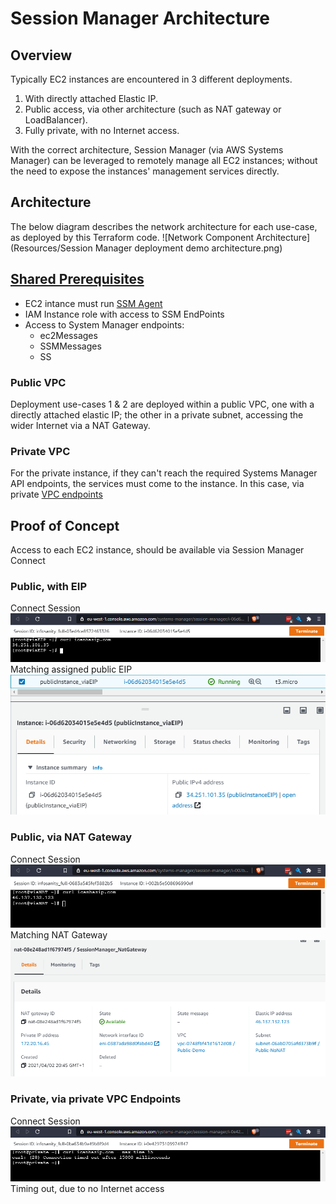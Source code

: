 # Session Manager Architecture
## Overview
Typically EC2 instances are encountered in 3 different deployments.

1. With directly attached Elastic IP.
2. Public access, via other architecture (such as NAT gateway or LoadBalancer).
3. Fully private, with no Internet access.

With the correct architecture, Session Manager (via AWS Systems Manager) can be leveraged to remotely manage all EC2 instances; without the need to expose the instances' management services directly.

## Architecture
The below diagram describes the network architecture for each use-case, as deployed by this Terraform code.
![Network Component Architecture](Resources/Session Manager deployment demo architecture.png)

## [Shared Prerequisites](https://docs.aws.amazon.com/systems-manager/latest/userguide/systems-manager-prereqs.html)
- EC2 intance must run [SSM Agent](https://docs.aws.amazon.com/systems-manager/latest/userguide/ssm-agent.html)
- IAM Instance role with access to SSM EndPoints
- Access to System Manager endpoints:
    - ec2Messages
    - SSMMessages
    - SS

### Public VPC
Deployment use-cases 1 & 2 are deployed within a public VPC, one with a directly attached elastic IP; the other in a private subnet, accessing the wider Internet via a NAT Gateway.

### Private VPC
For the private instance, if they can't reach the required Systems Manager API endpoints, the services must come to the instance. In this case, via private [VPC endpoints](https://aws.amazon.com/premiumsupport/knowledge-center/ec2-systems-manager-vpc-endpoints/)

## Proof of Concept
Access to each EC2 instance, should be available via Session Manager Connect
### Public, with EIP
Connect Session
![Connect Session](Resources/connect_viaEIP.png)
Matching assigned public EIP
![EIP Details](Resources/details_EIP.png) 

### Public, via NAT Gateway
Connect Session
![Connect Session](Resources/connect_viaNAT.png)
Matching NAT Gateway
![EIP Details](Resources/details_NATGateway.png)

### Private, via private VPC Endpoints
Connect Session
![Connect Session](Resources/connect_private.png)
Timing out, due to no Internet access